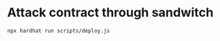 # Attack contract through sandwitch 



```Run the script in root
npx hardhat run scripts/deploy.js
```
